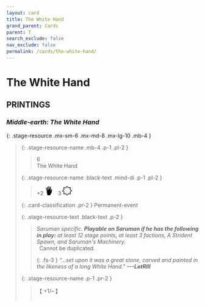 ```yaml
---
layout: card
title: The White Hand
grand_parent: Cards
parent: T
search_exclude: false
nav_exclude: false
permalink: /cards/the-white-hand/
---
```


# The White Hand


## PRINTINGS


### _Middle-earth: The White Hand_

{: .stage-resource .mx-sm-6 .mx-md-8 .mx-lg-10 .mb-4 }
> {: .stage-resource-name .mb-4 .p-1 .pl-2 }
> > <div class="card-mp">6</div>
> > <div class="card-name">The White Hand</div>
>
> {: .stage-resource-name .black-text .mind-di .p-1 .pl-2 }
> > +2 ![](/assets/images/di.svg)&emsp;3 ![](/assets/images/stage-point.svg)
>
> {: .card-classification .pr-2 }
> Permanent-event
>
> {: .stage-resource-text .black-text .p-2 }
> > _Saruman specific._ ***Playable on Saruman if he has the following in play:*** _at least 12 stage points, at least 3 factions, A Strident Spawn, and Saruman's Machinery._ <br>&ensp;Cannot be duplicated. 
> > 
> > {: .fs-3 } 
> > _“...set upon it was a great stone, carved and painted in the likeness of a long White Hand."_ ***---&#65279;LotRIII*** 
> 
> {: .stage-resource-name .p-1 .pr-2 }
> > <div class="card-shield">【 +1/&ndash; 】</div>
> > <div class="card-corruption">&nbsp;</div>
